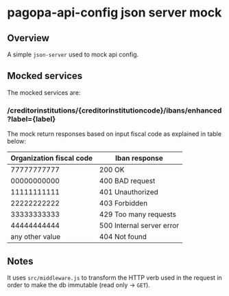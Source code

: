# pagopa-api-config json server mock

## Overview

A simple `json-server` used to mock api config.

## Mocked services

The mocked services are:

### /creditorinstitutions/{creditorinstitutioncode}/ibans/enhanced?label={label}

The mock return responses based on input fiscal code as explained in table below:

| Organization fiscal code | Iban response             |
|--------------------------|---------------------------|
| 77777777777              | 200 OK                    |
| 00000000000              | 400 BAD request           |
| 11111111111              | 401 Unauthorized          |
| 22222222222              | 403 Forbidden             |
| 33333333333              | 429 Too many requests     |
| 44444444444              | 500 Internal server error |
| any other value          | 404 Not found             |

## Notes

It uses `src/middleware.js` to transform the HTTP verb used in the request
in order to make the db immutable (read only -> `GET`).